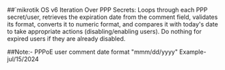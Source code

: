 ##`mikrotik OS v6
Iteration Over PPP Secrets: Loops through each PPP secret/user, retrieves the expiration date from the comment field, validates its format, converts it to numeric format, and compares it with today's date to take appropriate actions (disabling/enabling users). Do nothing for expired users if they are already disabled.

##Note:- PPPoE user comment date format "mmm/dd/yyyy" Example- jul/15/2024
